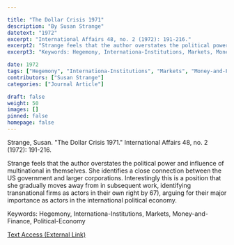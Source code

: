 ```yaml
---

title: "The Dollar Crisis 1971"
description: "By Susan Strange"
datetext: "1972"
excerpt: "International Affairs 48, no. 2 (1972): 191-216."
excerpt2: "Strange feels that the author overstates the political power and influence of multinational in themselves. She identifies a close connection between the US government and larger corporations. Interestingly this is a position that she gradually moves away from in subsequent work, identifying transnational firms as actors in their own right by 67), arguing for their major importance as actors in the international political economy."
excerpt3: "Keywords: Hegemony, Internationa-Institutions, Markets, Money-and-Finance, Political-Economy"

date: 1972
tags: ["Hegemony", "Internationa-Institutions", "Markets", "Money-and-Finance", "Political-Economy"]
contributors: ["Susan Strange"]
categories: ["Journal Article"]

draft: false
weight: 50
images: []
pinned: false
homepage: false
---
```


Strange, Susan. "The Dollar Crisis 1971." International Affairs 48, no. 2 (1972): 191-216.

Strange feels that the author overstates the political power and influence of multinational in themselves. She identifies a close connection between the US government and larger corporations. Interestingly this is a position that she gradually moves away from in subsequent work, identifying transnational firms as actors in their own right by 67), arguing for their major importance as actors in the international political economy.

Keywords: Hegemony, Internationa-Institutions, Markets, Money-and-Finance, Political-Economy

[Text Access (External Link)](https://doi.org/10.2307/2613437)
